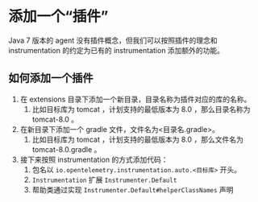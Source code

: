 # 添加一个“插件”
Java 7 版本的 agent 没有插件概念，但我们可以按照插件的理念和 instrumentation 的约定为已有的 instrumentation 添加额外的功能。

## 如何添加一个插件
1. 在 extensions 目录下添加一个新目录，目录名称为插件对应的库的名称。
    1. 比如目标库为 tomcat ，计划支持的最低版本为 8.0 ，那么目录名称为 tomcat-8.0 。
1. 在新目录下添加一个 gradle 文件，文件名为<目录名.gradle>。
    1. 比如目标库为 tomcat ，计划支持的最低版本为 8.0 ，那么文件名为 tomcat-8.0.gradle 。
1. 接下来按照 instrumentation 的方式添加代码：
    1. 包名以 `io.opentelemetry.instrumentation.auto.<目标库>` 开头。
    1. `Instrumentation` 扩展 `Instrumenter.Default`
    1. 帮助类通过实现 `Instrumenter.Default#helperClassNames` 声明

